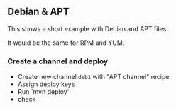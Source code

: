 ## Debian & APT

This shows a short example with Debian and APT files.

It would be the same for RPM and YUM.

### Create a channel and deploy

 * Create new channel `deb1` with "APT channel" recipe
 * Assign deploy keys
 * Run `mvn deploy'
 * check